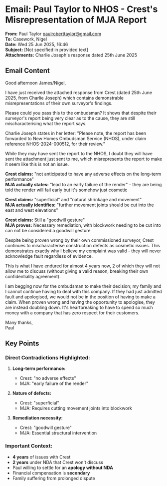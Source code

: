 # Email: Paul Taylor to NHOS - Crest's Misrepresentation of MJA Report

**From:** Paul Taylor <paulroberttaylor@gmail.com>  
**To:** Casework, Nigel  
**Date:** Wed 25 Jun 2025, 16:46  
**Subject:** [Not specified in provided text]  
**Attachments:** Charlie Joseph's response dated 25th June 2025  

## Email Content

Good afternoon James/Nigel,

I have just received the attached response from Crest (dated 25th June 2025, from Charlie Joseph) which contains demonstrable misrepresentations of their own surveyor's findings.

Please could you pass this to the ombudsman? It shows that despite their surveyor's report being very clear as to the cause, they are still mischaracterising what the report says.

Charlie Joseph states in her letter: "Please note, the report has been forwarded to New Homes Ombudsman Service (NHOS), under claim reference NHOS-2024-000512, for their review."

While they may have sent the report to the NHOS, I doubt they will have sent the attachment just sent to me, which misrepresents the report to make it seem like this is not an issue.

**Crest claims:** "not anticipated to have any adverse effects on the long-term performance"  
**MJA actually states:** "lead to an early failure of the render" - they are being told the render will fail early but it's somehow just cosmetic

**Crest claims:** "superficial" and "natural shrinkage and movement"  
**MJA actually identifies:** "further movement joints should be cut into the east and west elevations"

**Crest claims:** Still a "goodwill gesture"  
**MJA proves:** Necessary remediation, with blockwork needing to be cut into can not be considered a goodwill gesture

Despite being proven wrong by their own commissioned surveyor, Crest continues to mischaracterise construction defects as cosmetic issues. This demonstrates exactly why I believe my complaint was valid - they will never acknowledge fault regardless of evidence.

This is what I have endured for almost 4 years now, 2 of which they will not allow me to discuss (without giving a valid reason, breaking their own confidentiality agreement).

I am begging now for the ombudsman to make their decision; my family and I cannot continue having to deal with this company. If they had just admitted fault and apologised, we would not be in the position of having to make a claim. When proven wrong and having the opportunity to apologise, they are instead doubling down. It's heartbreaking to have to spend so much money with a company that has zero respect for their customers.

Many thanks,  
Paul

## Key Points

### Direct Contradictions Highlighted:

1. **Long-term performance:**
   - Crest: "no adverse effects"
   - MJA: "early failure of the render"

2. **Nature of defects:**
   - Crest: "superficial"
   - MJA: Requires cutting movement joints into blockwork

3. **Remediation necessity:**
   - Crest: "goodwill gesture"
   - MJA: Essential structural intervention

### Important Context:
- **4 years** of issues with Crest
- **2 years** under NDA that Crest won't discuss
- Paul willing to settle for an **apology without NDA**
- Financial compensation is **secondary**
- Family suffering from prolonged dispute